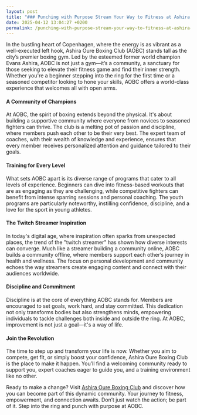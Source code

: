 ```yaml
---
layout: post
title: "### Punching with Purpose Stream Your Way to Fitness at Ashira Oure Boxing Club"
date: 2025-04-12 13:04:27 +0200
permalink: /punching-with-purpose-stream-your-way-to-fitness-at-ashira-oure-boxing-club/
---
```



In the bustling heart of Copenhagen, where the energy is as vibrant as a well-executed left hook, Ashira Oure Boxing Club (AOBC) stands tall as the city’s premier boxing gym. Led by the esteemed former world champion Evans Ashira, AOBC is not just a gym—it’s a community, a sanctuary for those seeking to elevate their fitness game and find their inner strength. Whether you're a beginner stepping into the ring for the first time or a seasoned competitor looking to hone your skills, AOBC offers a world-class experience that welcomes all with open arms.

#### A Community of Champions

At AOBC, the spirit of boxing extends beyond the physical. It's about building a supportive community where everyone from novices to seasoned fighters can thrive. The club is a melting pot of passion and discipline, where members push each other to be their very best. The expert team of coaches, with their wealth of knowledge and experience, ensures that every member receives personalized attention and guidance tailored to their goals.

#### Training for Every Level

What sets AOBC apart is its diverse range of programs that cater to all levels of experience. Beginners can dive into fitness-based workouts that are as engaging as they are challenging, while competitive fighters can benefit from intense sparring sessions and personal coaching. The youth programs are particularly noteworthy, instilling confidence, discipline, and a love for the sport in young athletes.

#### The Twitch Streamer Inspiration

In today's digital age, where inspiration often sparks from unexpected places, the trend of the "twitch streamer" has shown how diverse interests can converge. Much like a streamer building a community online, AOBC builds a community offline, where members support each other’s journey in health and wellness. The focus on personal development and community echoes the way streamers create engaging content and connect with their audiences worldwide.

#### Discipline and Commitment

Discipline is at the core of everything AOBC stands for. Members are encouraged to set goals, work hard, and stay committed. This dedication not only transforms bodies but also strengthens minds, empowering individuals to tackle challenges both inside and outside the ring. At AOBC, improvement is not just a goal—it's a way of life.

#### Join the Revolution

The time to step up and transform your life is now. Whether you aim to compete, get fit, or simply boost your confidence, Ashira Oure Boxing Club is the place to make it happen. You’ll find a welcoming community ready to support you, expert coaches eager to guide you, and a training environment like no other.

Ready to make a change? Visit [Ashira Oure Boxing Club](https://www.ashiraoure.com/) and discover how you can become part of this dynamic community. Your journey to fitness, empowerment, and connection awaits. Don’t just watch the action; be part of it. Step into the ring and punch with purpose at AOBC.